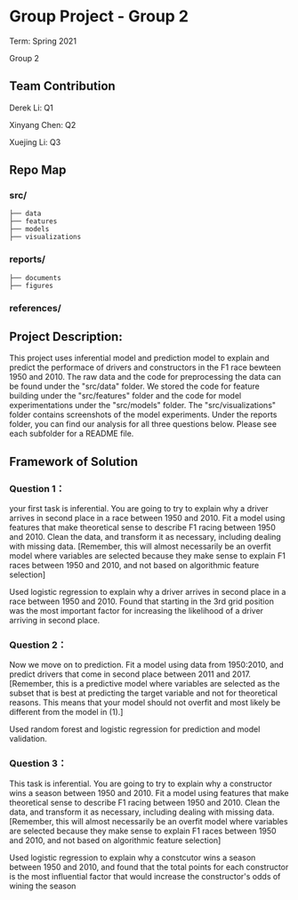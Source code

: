 # Group Project - Group 2

Term: Spring 2021

Group 2
## Team Contribution

Derek Li: Q1


Xinyang Chen: Q2


Xuejing Li: Q3 


## Repo Map

### src/
	├── data
	├── features
	├── models
	├── visualizations
### reports/
	├── documents
	├── figures
### references/


## Project Description: 

This project uses inferential model and prediction model to explain and predict the performace of drivers and constructors in the F1 race bewteen 1950 and 2010. The raw data and the code for preprocessing the data can be found under the "src/data" folder. We stored the code for feature building under the "src/features" folder and the code for model experimentations under the "src/models" folder. The "src/visualizations" folder contains screenshots of the model experiments. Under the reports folder, you can find our analysis for all three questions below. Please see each subfolder for a README file.


## Framework of Solution

### Question 1： 

your first task is inferential. You are going to try to explain why a driver arrives in second place in a race between 1950 and 2010. Fit a model using features that make theoretical sense to describe F1 racing between 1950 and 2010. Clean the data, and transform it as necessary, including dealing with missing data. [Remember, this will almost necessarily be an overfit model where variables are selected because they make sense to explain F1 races between 1950 and 2010, and not based on algorithmic feature selection]

Used logistic regression to explain why a driver arrives in second place in a race between 1950 and 2010. Found that starting in the 3rd grid position was the most important factor for increasing the likelihood of a driver arriving in second place.

### Question 2： 

Now we move on to prediction. Fit a model using data from 1950:2010, and predict drivers that come in second place between 2011 and 2017. [Remember, this is a predictive model where variables are selected as the subset that is best at predicting the target variable and not for theoretical reasons. This means that your model should not overfit and most likely be different from the model in (1).]


 Used random forest and logistic regression for prediction and model validation. 


### Question 3： 
This task is inferential. You are going to try to explain why a constructor wins a season between 1950 and 2010. Fit a model using features that make theoretical sense to describe F1 racing between 1950 and 2010. Clean the data, and transform it as necessary, including dealing with missing data. [Remember, this will almost necessarily be an overfit model where variables are selected because they make sense to explain F1 races between 1950 and 2010, and not based on algorithmic feature selection]

Used logistic regression to explain why a constcutor wins a season between 1950 and 2010, and found that the total points for each constructor is the most influential factor that would increase the constructor's odds of wining the season
